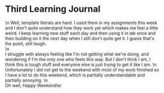 # Third Learning Journal  
\n
Well, template literals are hard. I used them in my assignments this week and I don't quite understand how they work yet which makes me feel a little weird. I keep learning new stuff each day and then using it in lab once and then building on it the next day when I still don't quite get it. I guess that's the point, still tough.   
\n  
I struggle with always feeling like I'm not getting what we're doing, and wondering if I'm the only one who feels this way. But I don't think I am, I think this is tough stuff and everyone else is just trying to get it like I am.
\n  
Unfortunately I did not get to the weekend with most of my work finished so I have a lot to do this weekend, which is partially understandable and partially annoying.
\n  
Oh well, Happy Weekend!er
